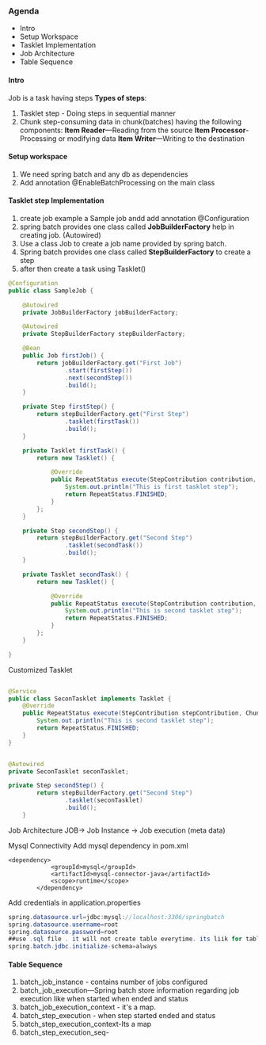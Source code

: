 ### Agenda

* Intro
* Setup Workspace
* Tasklet Implementation
* Job Architecture
* Table Sequence

#### Intro

Job is a task having steps
**Types of steps**:

1. Tasklet step - Doing steps in sequential manner
2. Chunk step-consuming data in chunk(batches) having the following components:
   **Item Reader**—Reading from the source
   **Item Processor**-Processing or modifying data
   **Item Writer**—Writing to the destination

#### Setup workspace

1. We need spring batch and any db as dependencies
2. Add annotation @EnableBatchProcessing on the main class

#### Tasklet step Implementation

1. create job example a Sample job andd add annotation @Configuration
2. spring batch provides one class called **JobBuilderFactory** help in creating job. (Autowired)
3. Use a class Job to create a job name provided by spring batch.
4. Spring batch provides one class called **StepBuilderFactory** to create a step
5. after then create a task using Tasklet()

```java
@Configuration
public class SampleJob {

	@Autowired
	private JobBuilderFactory jobBuilderFactory;

	@Autowired
	private StepBuilderFactory stepBuilderFactory;

	@Bean
	public Job firstJob() {
		return jobBuilderFactory.get("First Job")
				.start(firstStep())
				.next(secondStep())
				.build();
	}

	private Step firstStep() {
		return stepBuilderFactory.get("First Step")
				.tasklet(firstTask())
				.build();
	}

	private Tasklet firstTask() {
		return new Tasklet() {

			@Override
			public RepeatStatus execute(StepContribution contribution, ChunkContext chunkContext) throws Exception {
				System.out.println("This is first tasklet step");
				return RepeatStatus.FINISHED;
			}
		};
	}

	private Step secondStep() {
		return stepBuilderFactory.get("Second Step")
				.tasklet(secondTask())
				.build();
	}

	private Tasklet secondTask() {
		return new Tasklet() {

			@Override
			public RepeatStatus execute(StepContribution contribution, ChunkContext chunkContext) throws Exception {
				System.out.println("This is second tasklet step");
				return RepeatStatus.FINISHED;
			}
		};
	}

}
```

Customized Tasklet

```java

@Service
public class SeconTasklet implements Tasklet {
    @Override
    public RepeatStatus execute(StepContribution stepContribution, ChunkContext chunkContext) throws Exception {
        System.out.println("This is second tasklet step");
        return RepeatStatus.FINISHED;
    }
}
```

```java

@Autowired
private SeconTasklet seconTasklet;

private Step secondStep() {
		return stepBuilderFactory.get("Second Step")
				.tasklet(seconTasklet)
				.build();
	}

```

Job Architecture
JOB-> Job Instance -> Job execution (meta data)

Mysql Connectivity
Add mysql dependency in pom.xml

```
<dependency>
			<groupId>mysql</groupId>
			<artifactId>mysql-connector-java</artifactId>
			<scope>runtime</scope>
		</dependency>
```

Add credentials in application.properties

```java
spring.datasource.url=jdbc:mysql://localhost:3306/springbatch
spring.datasource.username=root
spring.datasource.password=root
##use .sql file . it will not create table everytime. its liik for table if present its skip
spring.batch.jdbc.initialize-schema=always
```

#### Table Sequence

1. batch_job_instance - contains number of jobs configured
2. batch_job_execution—Spring batch store information regarding job execution like when started when ended and status
3. batch_job_execution_context - it's a map.
4. batch_step_execution - when step started ended and status
5. batch_step_execution_context-Its a map
6. batch_step_execution_seq-